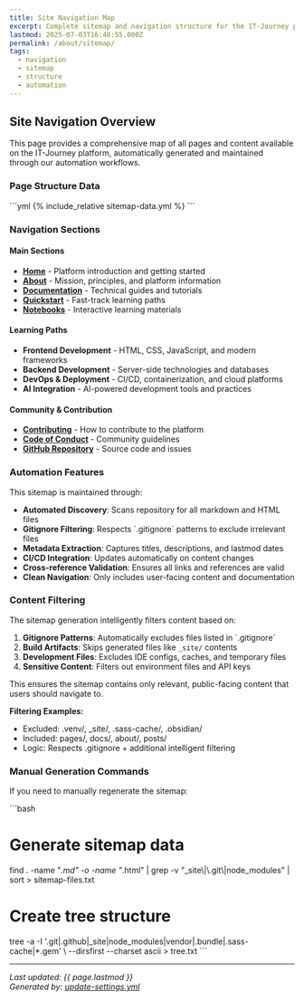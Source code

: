 ```yaml
---
title: Site Navigation Map
excerpt: Complete sitemap and navigation structure for the IT-Journey platform.
lastmod: 2025-07-03T16:48:55.000Z
permalink: /about/sitemap/
tags:
  - navigation
  - sitemap
  - structure
  - automation
---
```


## Site Navigation Overview

This page provides a comprehensive map of all pages and content available on the IT-Journey platform, automatically generated and maintained through our automation workflows.

### Page Structure Data

\`\`\`yml
{% include_relative sitemap-data.yml %}
\`\`\`

### Navigation Sections

#### **Main Sections**
- **[Home](/)** - Platform introduction and getting started
- **[About](/about/)** - Mission, principles, and platform information
- **[Documentation](/docs/)** - Technical guides and tutorials
- **[Quickstart](/quickstart/)** - Fast-track learning paths
- **[Notebooks](/notebooks/)** - Interactive learning materials

#### **Learning Paths**
- **Frontend Development** - HTML, CSS, JavaScript, and modern frameworks
- **Backend Development** - Server-side technologies and databases
- **DevOps & Deployment** - CI/CD, containerization, and cloud platforms
- **AI Integration** - AI-powered development tools and practices

#### **Community & Contribution**
- **[Contributing](/contributing/)** - How to contribute to the platform
- **[Code of Conduct](/code-of-conduct/)** - Community guidelines
- **[GitHub Repository](https://github.com/bamr87/it-journey)** - Source code and issues

### Automation Features

This sitemap is maintained through:
- **Automated Discovery**: Scans repository for all markdown and HTML files
- **Gitignore Filtering**: Respects \`.gitignore\` patterns to exclude irrelevant files
- **Metadata Extraction**: Captures titles, descriptions, and lastmod dates
- **CI/CD Integration**: Updates automatically on content changes
- **Cross-reference Validation**: Ensures all links and references are valid
- **Clean Navigation**: Only includes user-facing content and documentation

### Content Filtering

The sitemap generation intelligently filters content based on:

1. **Gitignore Patterns**: Automatically excludes files listed in \`.gitignore\`
2. **Build Artifacts**: Skips generated files like `_site/` contents
3. **Development Files**: Excludes IDE configs, caches, and temporary files
4. **Sensitive Content**: Filters out environment files and API keys

This ensures the sitemap contains only relevant, public-facing content that users should navigate to.

**Filtering Examples:**
- Excluded: .venv/, _site/, .sass-cache/, .obsidian/
- Included: pages/, docs/, about/, posts/
- Logic: Respects .gitignore + additional intelligent filtering

### Manual Generation Commands

If you need to manually regenerate the sitemap:

\`\`\`bash
# Generate sitemap data
find . -name "*.md" -o -name "*.html" | grep -v "_site\\|\\.git\\|node_modules" | sort > sitemap-files.txt

# Create tree structure
tree -a -I '.git|.github|_site|node_modules|vendor|.bundle|.sass-cache|*.gem' \\
  --dirsfirst --charset ascii > tree.txt
\`\`\`

---

*Last updated: {{ page.lastmod }}*  
*Generated by: [update-settings.yml](/.github/workflows/update-settings.yml)*
